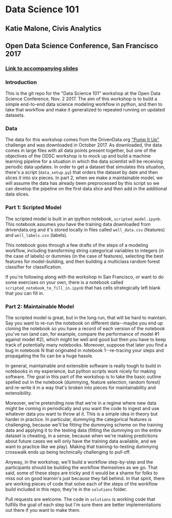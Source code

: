 # Data Science 101 
## Katie Malone, Civis Analytics
## Open Data Science Conference, San Francisco 2017 

### [Link to accompanying slides](https://www.dropbox.com/s/qb9jh1adaei7o9i/DataScience101.pdf?dl=0)

### Introduction
This is the git repo for the "Data Science 101" workshop at the Open Data Science Conference, Nov. 2 2017.  The aim of this workshop is to build a simple end-to-end data science modeling workflow in python, and then to take that workflow and make it generalized to repeated running on updated datasets.

### Data
The data for this workshop comes from the DrivenData.org ["Pump It Up"](https://www.drivendata.org/competitions/7/pump-it-up-data-mining-the-water-table/) challenge and was downloaded in October 2017.  As downloaded, the data comes in large files with all data points present together, but one of the objectives of the ODSC workshop is to mock up and build a machine learning pipeline for a situation in which the data scientist will be receiving periodic data updates. In order to get a dataset that simulates this situation, there's a script (`data_setup.py`) that orders the dataset by date and then slices it into six pieces. In part 2, when we make a maintainable model, we will assume the data has already been preprocessed by this script so we can develop the pipeline on the first data slice and then add in the additional data slices. 


### Part 1: Scripted Model
The scripted model is built in an ipython notebook, `scripted_model.ipynb`.  This notebook assumes you have the training data downloaded from drivendata.org and it's stored locally in files called `well_data.csv` (features) and `well_labels.csv` (labels).  

This notebook goes through a few drafts of the steps of a modeling workflow, including transforming string categorical variables to integers (in the case of labels) or dummies (in the case of features), selecting the best features for model-building, and then building a multiclass random forest classifier for classification.


If you're following along with the workshop in San Francisco, or want to do some exercises on your own, there is a notebook called `scripted_notebook_to_fill_in.ipynb` that has cells strategically left blank that you can fill in.

### Part 2: Maintainable Model
The scripted model is great, but in the long run, that will be hard to  maintain. Say you want to re-run the notebook on different data--maybe you end up cloning the notebook so you have a record of each version of the notebook you've run (and can, for example, compare the performance of model #1 against model #2), which might be well and good but then you have to keep track of potentially many notebooks.  Moreover, suppose that later you find a bug in notebook N that originated in notebook 1--re-tracing your steps and propagating the fix can be a huge hassle.

In general, maintainable and extensible software is really tough to build in notebooks in my experience, but python scripts work nicely for making software.  The goal in this part of the workshop is to take the basic outline spelled out in the notebook (dummying, feature selection, random forest) and re-write it in a way that's broken into pieces for maintainability and extensibility.

Moreover, we're pretending now that we're in a regime where new data might be coming in periodically and you want the code to ingest and use whatever data you want to throw at it.  This is a simple idea in theory but harder in practice.  In particular, dummying the categorical features is challenging, because we'll be fitting the dummying scheme on the training data and applying it to the testing data (fitting the dummying on the entire dataset is cheating, in a sense, because when we're making predictions about future cases we will only have the training data available, and we want to practice like we play).  Making that training-to-testing dummying crosswalk ends up being technically challenging to pull off.

Anyway, in the workshop, we'll build a workflow step-by-step and the participants should be building the workflow themselves as we go.  That said, some of these steps are tricky and it would be a shame for folks to miss out on good learnin's just because they fall behind.  In that spirit, there are working pieces of code that solve each of the steps of the workflow build included in this repo; they're in the `solutions` folder.   

Pull requests are welcome.  The code in `solutions` is working code that fulfills the goal of each step but I'm sure there are better implementations out there if you want to make them.
